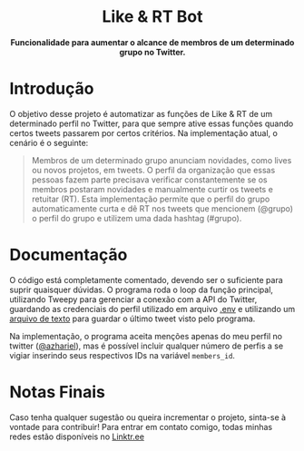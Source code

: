 <h1 align=center>Like & RT Bot</h1>
<h4 align=center>
Funcionalidade para aumentar o alcance de membros de um determinado grupo no Twitter.
</h4>

# Introdução
O objetivo desse projeto é automatizar as funções de Like & RT de um determinado perfil no Twitter, para que sempre ative essas funções quando certos tweets passarem por certos critérios. Na implementação atual, o cenário é o seguinte:

>Membros de um determinado grupo anunciam novidades, como lives ou novos projetos, em tweets. O perfil da organização que essas pessoas fazem parte precisava verificar constantemente se os membros postaram novidades e manualmente curtir os tweets e retuitar (RT). Esta implementação permite que o perfil do grupo automaticamente curta e dê RT nos tweets que mencionem (@grupo) o perfil do grupo e utilizem uma dada hashtag (#grupo).

# Documentação
O código está completamente comentado, devendo ser o suficiente para suprir quaisquer dúvidas. O programa roda o loop da função principal, utilizando Tweepy para gerenciar a conexão com a API do Twitter, guardando as credenciais do perfil utilizado em arquivo [.env](.example_env) e utilizando um [arquivo de texto](last_seen_id.txt) para guardar o último tweet visto pelo programa.

Na implementação, o programa aceita menções apenas do meu perfil no twitter ([@azhariel](https://twitter.com/azhariel)), mas é possível incluir qualquer número de perfis a se vigiar inserindo seus respectivos IDs na variável `members_id`.

# Notas Finais
Caso tenha qualquer sugestão ou queira incrementar o projeto, sinta-se à vontade para contribuir!
Para entrar em contato comigo, todas minhas redes estão disponíveis no [Linktr.ee](https://linktr.ee/azhariel)
